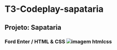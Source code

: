 # T3-Codeplay-sapataria
## Projeto: Sapataria

### Ford Enter / HTML & CSS ![imagem htmlcss](./htmlcss.png)